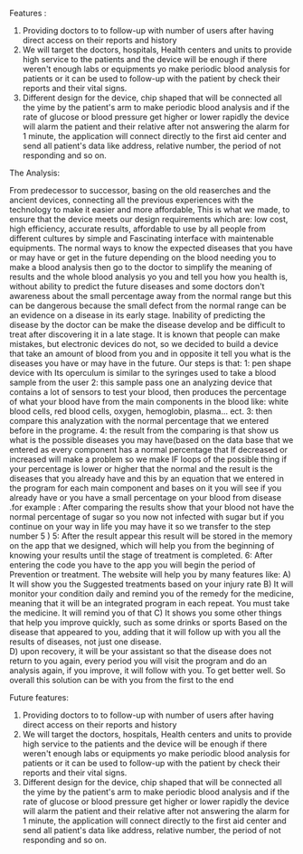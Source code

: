 Features :
  1. Providing doctors to to follow-up with number of users after having direct access on their reports and history 
  2. We will target the doctors, hospitals, Health centers and units to provide high service to the patients and the device will be enough if there weren't enough labs or equipments yo make periodic blood analysis for patients or it can be used to follow-up with the patient by check their reports and their vital signs. 
  3. Different design for the device, chip shaped that will be connected all the yime by the patient's arm to make periodic blood analysis and if the rate of glucose or blood pressure get higher or lower rapidly the device will alarm the patient and their relative after not answering the alarm for 1 minute, the application will connect directly to the first aid center and send all patient's data like address, relative number, the period of not responding and so on. 

The Analysis:

From predecessor to successor, basing on the old reaserches and the ancient devices, connecting all the previous experiences with the technology to make it easier and more affordable, This is what we made, to ensure that the device meets our design requirements which are: low cost, high efficiency, accurate results, affordable to use by all people from different cultures by simple and Fascinating interface with maintenable equipments. 
 The normal ways to know the expected diseases that you have or may have or get in the future depending on the blood needing you to make a blood analysis then go to the doctor to simplify the meaning of results and the whole blood analysis yo you and tell you how you health is, without ability to predict the future diseases and some doctors don't awareness about the small percentage away from the normal range but this can be dangerous because the small defect from the normal range can be an evidence on a disease in its early stage. Inability of predicting the disease by the doctor can be make the disease develop and be difficult to treat after discovering it in a late stage.  It is known that people can make mistakes, but electronic devices do not, so we decided to build a device that take an amount of blood from you and in opposite it tell you what is the diseases you have or may have in the future. Our steps is that: 
      1: pen shape device with Its operculum is similar to the syringes used to take a blood sample from the user 
      2: this sample pass one an analyzing device that contains a lot of sensors to test your blood, then  produces the percentage of what your blood have from the main components in the blood like: white blood cells, red blood cells, oxygen, hemoglobin, plasma... ect. 
      3: then compare this analyzation with the normal percentage that we entered before in the programe.
      4: the result from the comparing is that show us what is the possible diseases you may have(based on the data base that we entered as every component has a normal percentage that If decreased or increased will make a problem so we make IF loops of the possible thing if your percentage is lower or higher that the normal and the result is the diseases that you already have and this by an equation that we entered in the program for each main component and bases on it you will see if you already have or you have a small percentage on your blood from disease .for example : After comparing the results show that your blood not have the normal percentage of sugar so you now not infected with sugar but if you continue on your way in life you may have it so we transfer to the step number 5 )
      5: After the result appear this result will be stored in the memory on the app that we designed, which will help you from the beginning of knowing your results until the stage of treatment is completed.
      6: After entering the code you have to the app you will begin the period of Prevention or treatment. 
      The website will help you by many features like:
         A) It will show you the Suggested treatments based on your injury rate 
         B) It will monitor your condition daily and remind you of the remedy for the medicine, meaning that it will be an integrated program in each repeat. You must take the medicine. It will remind you of that
         C) It shows you some other things that help you improve quickly, such as some drinks or sports  Based on the disease that appeared to you, adding that it will follow up with you all the results of diseases, not just one disease.  
         D) upon recovery, it will be your assistant so that the disease does not return to you again, every period you will visit the program and do an analysis again, if you improve, it will follow with you.  To get better well. So overall this solution can be with you from the first to the end

Future features:
  1. Providing doctors to to follow-up with number of users after having direct access on their reports and history 
  2. We will target the doctors, hospitals, Health centers and units to provide high service to the patients and the device will be enough if there weren't enough labs or equipments yo make periodic blood analysis for patients or it can be used to follow-up with the patient by check their reports and their vital signs. 
  3.  Different design for the device, chip shaped that will be connected all the yime by the patient's arm to make periodic blood analysis and if the rate of glucose or blood pressure get higher or lower rapidly the device will alarm the patient and their relative after not answering the alarm for 1 minute, the application will connect directly to the first aid center and send all patient's data like address, relative number, the period of not responding and so on.
